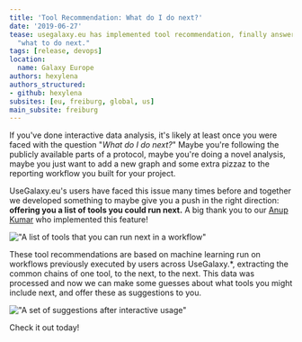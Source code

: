 ```yaml
---
title: 'Tool Recommendation: What do I do next?'
date: '2019-06-27'
tease: usegalaxy.eu has implemented tool recommendation, finally answering the question
  "what to do next."
tags: [release, devops]
location:
  name: Galaxy Europe
authors: hexylena
authors_structured:
- github: hexylena
subsites: [eu, freiburg, global, us]
main_subsite: freiburg
---
```


If you've done interactive data analysis, it's likely at least once you were
faced with the question "*What do I do next?*" Maybe you're following the
publicly available parts of a protocol, maybe you're doing a novel analysis,
maybe you just want to add a new graph and some extra pizzaz to the reporting
workflow you built for your project.

UseGalaxy.eu's users have faced this issue many times before and together we
developed something to maybe give you a push in the right direction: **offering
you a list of tools you could run next.** A big thank you to our [Anup Kumar](/people#anuprulez) who implemented this feature!

!["A list of tools that you can run next in a workflow"](/assets/media/tool-prediction.gif)

These tool recommendations are based on machine learning run on workflows
previously executed by users across UseGalaxy.\*, extracting the common chains
of one tool, to the next, to the next. This data was processed and now we can
make some guesses about what tools you might include next, and offer these as
suggestions to you.

!["A set of suggestions after interactive usage"](/assets/media/tool-prediction.png)

Check it out today!
